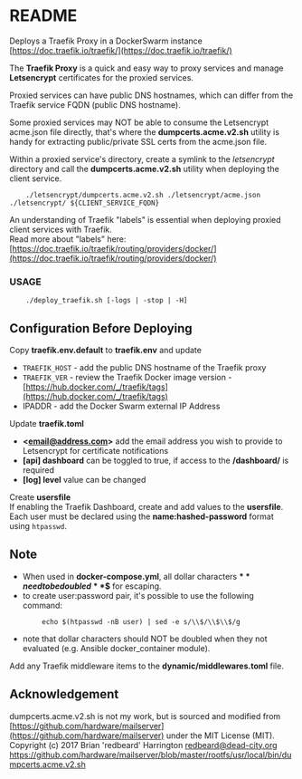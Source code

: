 # README

Deploys a Traefik Proxy in a DockerSwarm instance 
[https://doc.traefik.io/traefik/](https://doc.traefik.io/traefik/)

The **Traefik Proxy** is a quick and easy way to proxy services and manage **Letsencrypt** certificates for the proxied services.  

Proxied services can have public DNS hostnames, which can differ from the Traefik service FQDN (public DNS hostname).  

Some proxied services may NOT be able to consume the Letsencrypt acme.json file directly, that's where the **dumpcerts.acme.v2.sh** utility is handy for extracting public/private SSL certs from the acme.json file.  

Within a proxied service's directory, create a symlink to the _letsencrypt_ directory and call the **dumpcerts.acme.v2.sh** utility when deploying the client service.  

```
    ./letsencrypt/dumpcerts.acme.v2.sh ./letsencrypt/acme.json ./letsencrypt/ ${CLIENT_SERVICE_FQDN}  
```

An understanding of Traefik "labels" is essential when deploying proxied client services with Traefik.  
Read more about "labels" here: [https://doc.traefik.io/traefik/routing/providers/docker/](https://doc.traefik.io/traefik/routing/providers/docker/)

### USAGE

```
    ./deploy_traefik.sh [-logs | -stop | -H]  
```

## Configuration Before Deploying

Copy  **traefik.env.default** to **traefik.env** and update  
- ```TRAEFIK_HOST``` - add the public DNS hostname of the Traefik proxy  
- ```TRAEFIK_VER``` - review the Traefik Docker image version - [https://hub.docker.com/_/traefik/tags](https://hub.docker.com/_/traefik/tags)  
- IPADDR - add the Docker Swarm external IP Address  

Update **traefik.toml**  
- **<email@address.com\>** add the email address you wish to provide to Letsencrypt for certificate notifications  
- **[api] dashboard** can be toggled to true, if access to the **/dashboard/** is required  
- **[log] level** value can be changed

Create **usersfile**  
If enabling the Traefik Dashboard, create and add values to the **usersfile**.  
Each user must be declared using the **name:hashed-password** format using `htpasswd`.  

## Note

* When used in **docker-compose.yml**, all dollar characters **$** need to be doubled **$$** for escaping.
* to create user:password pair, it's possible to use the following command:  

```
        echo $(htpasswd -nB user) | sed -e s/\\$/\\$\\$/g
```


* note that dollar characters should NOT be doubled when they not evaluated (e.g. Ansible docker_container module).  

Add any Traefik middleware items to the **dynamic/middlewares.toml** file.


## Acknowledgement ##
dumpcerts.acme.v2.sh is not my work, but is sourced and modified from 
[https://github.com/hardware/mailserver](https://github.com/hardware/mailserver)
under the MIT License (MIT).
Copyright (c) 2017 Brian 'redbeard' Harrington <redbeard@dead-city.org>
https://github.com/hardware/mailserver/blob/master/rootfs/usr/local/bin/dumpcerts.acme.v2.sh
